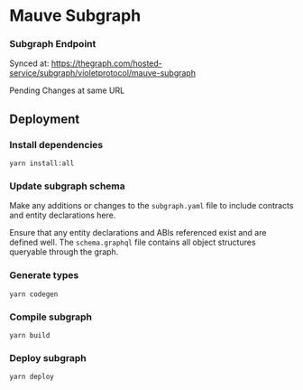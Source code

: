 # Mauve Subgraph

### Subgraph Endpoint

Synced at: https://thegraph.com/hosted-service/subgraph/violetprotocol/mauve-subgraph

Pending Changes at same URL

## Deployment

### Install dependencies

```
yarn install:all
```

### Update subgraph schema

Make any additions or changes to the `subgraph.yaml` file to include contracts and entity declarations here.

Ensure that any entity declarations and ABIs referenced exist and are defined well. The `schema.graphql` file contains all object structures queryable through the graph.

### Generate types

```
yarn codegen
```

### Compile subgraph

```
yarn build
```

### Deploy subgraph

```
yarn deploy
```
